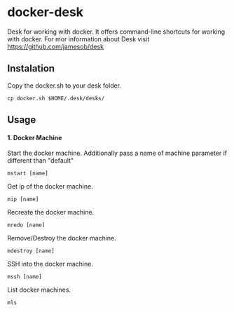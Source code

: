 # docker-desk

Desk for working with docker. It offers command-line shortcuts for working with docker.
For mor information about Desk visit https://github.com/jamesob/desk

## Instalation
Copy the docker.sh to your desk folder.

```
cp docker.sh $HOME/.desk/desks/
```

## Usage
#### 1. Docker Machine

Start the docker machine. Additionally pass a name of machine parameter if different than "default"

```
mstart [name]
```

Get ip of the docker machine.

```
mip [name]
```

Recreate the docker machine.

```
mredo [name]
```

Remove/Destroy the docker machine.

```
mdestroy [name]
```

SSH into the docker machine.

```
mssh [name]
```

List docker machines.

```
mls
```

